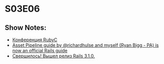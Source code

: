 # S03E06
## Show Notes:

* [Конференция RubyC](http://rubyflow.ru/items/1182)
* [Asset Pipeline guide by @richardhulse and myself (Ryan Bigg - PA) is now an official Rails guide](http://guides.rubyonrails.org/asset_pipeline.html)
* [Свершилось! Вышел релиз Rails 3.1.0.](http://rubyflow.ru/items/1183?utm_source=feedburner&utm_medium=twitter&utm_campaign=Feed%3A+rubyflowru+%28RubyFlow.ru%29)

